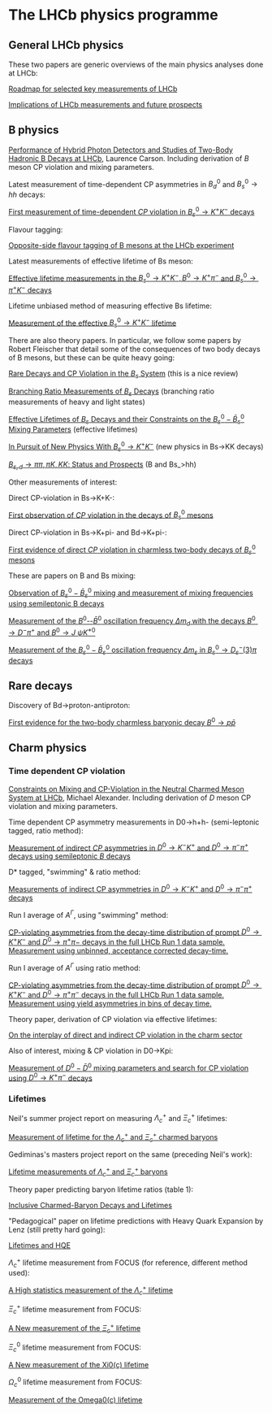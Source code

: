 # The LHCb physics programme

## General LHCb physics

These two papers are generic overviews of the main physics analyses done at LHCb:

[Roadmap for selected key measurements of LHCb](http://inspirehep.net/record/840887)

[Implications of LHCb measurements and future prospects](http://inspirehep.net/record/1127719)

## B physics

[Performance of Hybrid Photon Detectors and Studies of Two-Body Hadronic B Decays at LHCb](https://cds.cern.ch/record/1232049/files/CERN-THESIS-2010-004.pdf), Laurence Carson. Including derivation of $B$ meson CP violation and mixing parameters. 

Latest measurement of time-dependent CP asymmetries in $B_d^0$ and $B_s^0 \rightarrow hh$ decays:

[First measurement of time-dependent $CP$ violation in $B^0_s \rightarrow K^+K^−$ decays](http://inspirehep.net/record/1246901)

Flavour tagging:

[Opposite-side flavour tagging of B mesons at the LHCb experiment](http://inspirehep.net/record/1090061)

Latest measurements of effective lifetime of Bs meson:

[Effective lifetime measurements in the $B_s^0 \rightarrow K^+K^− , B^0 \rightarrow K^+\pi^−$ and $B_s^0 \rightarrow \pi^+K^−$ decays](http://inspirehep.net/record/1303541)

Lifetime unbiased method of measuring effective Bs lifetime:

[Measurement of the effective $B_s^0 \rightarrow K^+ K^-$ lifetime](http://inspirehep.net/record/1123798)

There are also theory papers. In particular, we follow some papers by Robert Fleischer that detail some of the consequences of two body decays of B mesons, but these can be quite heavy going:

[Rare Decays and CP Violation in the $B_s$ System](http://inspirehep.net/record/1225118) (this is a nice review)

[Branching Ratio Measurements of $B_s$ Decays](http://inspirehep.net/record/1107732) (branching ratio measurements of heavy and light states)

[Effective Lifetimes of $B_s$ Decays and their Constraints on the $B^0_s-\bar{B}^0_s$ Mixing Parameters](http://inspirehep.net/record/928287) (effective lifetimes)

[In Pursuit of New Physics With $B^0_s \rightarrow K^+K^−$](http://inspirehep.net/record/875565) (new physics in Bs->KK decays)

[$B_{s,d}\rightarrow \pi\pi,\pi K,KK$: Status and Prospects](http://inspirehep.net/record/750118) (B and Bs_>hh)


Other measurements of interest:

Direct CP-violation in Bs->K+K-:

[First observation of $CP$ violation in the decays of $B^0_s$ mesons](http://inspirehep.net/record/1229496)

Direct CP-violation in Bs->K+pi- and Bd->K+pi-:

[First evidence of direct $CP$ violation in charmless two-body decays of $B^0_s$ mesons](http://inspirehep.net/record/1090895)


These are papers on B and Bs mixing:

[Observation of $B^0_s-\bar{B}^0_s$ mixing and measurement of mixing frequencies using semileptonic B decays](http://inspirehep.net/record/1246784)

[Measurement of the $B^0$--$\bar B^0$ oscillation frequency $\Delta m_d$ with the decays $B^0 \to D^- \pi^+$ and $B^0 \to J\ \psi K^{*0}$](http://inspirehep.net/record/1193340)

[Measurement of the $B^0_s - \bar{B}^0_s$ oscillation frequency $\Delta m_s$ in $B^0_s \to D_s^-(3) \pi$ decays](http://inspirehep.net/record/1082063)

## Rare decays

Discovery of Bd->proton-antiproton:

[First evidence for the two-body charmless baryonic decay $B^0 \to p \bar{p}$](http://inspirehep.net/record/1246367)

## Charm physics

### Time dependent CP violation

[Constraints on Mixing and CP-Violation in the Neutral Charmed Meson System at LHCb](https://cds.cern.ch/record/1494111/files/Thesis-2012-Alexander.pdf), Michael Alexander. Including derivation of $D$ meson CP violation and mixing parameters.

Time dependent CP asymmetry measurements in D0->h+h- (semi-leptonic tagged, ratio method):

[Measurement of indirect $CP$ asymmetries in $D^0\rightarrow K^-K^+$ and $D^0\rightarrow \pi^-\pi^+$ decays using semileptonic $B$ decays](http://arxiv.org/abs/1501.06777)

D* tagged, "swimming" & ratio method:

[Measurements of indirect CP asymmetries in $D^0\to K^-K^+$ and $D^0\to\pi^-\pi^+$ decays](http://arxiv.org/pdf/1310.7201.pdf)

Run I average of $A^\Gamma$, using "swimming" method:

[CP-violating asymmetries from the decay-time distribution of prompt $D^0\rightarrow K^+K^−$ and $D^0\rightarrow \pi^+\pi−$ decays in the full LHCb Run 1 data sample. Measurement using unbinned, acceptance corrected decay-time.](https://cds.cern.ch/record/2220093)

Run I average of $A^\Gamma$ using ratio method:

[CP-violating asymmetries from the decay-time distribution of prompt $D^0\rightarrow K^+K^−$ and $D^0\rightarrow \pi^+\pi^−$ decays in the full LHCb Run 1 data sample. Measurement using yield asymmetries in bins of decay time.](https://cds.cern.ch/record/2220079)

Theory paper, derivation of CP violation via effective lifetimes:

[On the interplay of direct and indirect CP violation in the charm sector](http://arxiv.org/abs/1111.6515)

Also of interest, mixing & CP violation in D0->Kpi:

[Measurement of $D^0-\bar{D}^0$ mixing parameters and search for CP violation using $D^0\rightarrow K^+\pi^-$ decays](http://arxiv.org/abs/1309.6534)

### Lifetimes

Neil's summer project report on measuring $\Lambda_c^+$ and $\Xi_c^+$ lifetimes:

[Measurement of lifetime for the $\Lambda_c^+$ and $\Xi_c^+$ charmed baryons](http://ppewww.physics.gla.ac.uk/~malexander/teaching/reading-list/2016-NWarrack-CharmedHadronLifetime.pdf)

Gediminas's masters project report on the same (preceding Neil's work):

[Lifetime measurements of $\Lambda_c^+$ and $\Xi_c^+$ baryons](http://ppewww.physics.gla.ac.uk/~malexander/teaching/reading-list/2016-GSarpis_Final_Report_1106143s_BaryonLifetimeMeasurements.pdf)

Theory paper predicting baryon lifetime ratios (table 1):

[Inclusive Charmed-Baryon Decays and Lifetimes](http://arxiv.org/pdf/hep-ph/9704445v2.pdf)

"Pedagogical" paper on lifetime predictions with Heavy Quark Expansion by Lenz (still pretty hard going):

[Lifetimes and HQE](http://arxiv.org/pdf/1405.3601v1.pdf)

$\Lambda_c^+$ lifetime measurement from FOCUS (for reference, different method used):

[A High statistics measurement of the $\Lambda^+_c$ lifetime](http://inspirehep.net/record/582481)

$\Xi_c^+$ lifetime measurement from FOCUS:

[A New measurement of the $\Xi^+_c$ lifetime](http://inspirehep.net/record/563670)

$\Xi_c^0$ lifetime measurement from FOCUS:

[A New measurement of the Xi0(c) lifetime](http://inspirehep.net/record/589409)

$\Omega_c^0$ lifetime measurement from FOCUS:

[Measurement of the Omega0(c) lifetime](http://inspirehep.net/record/613856)